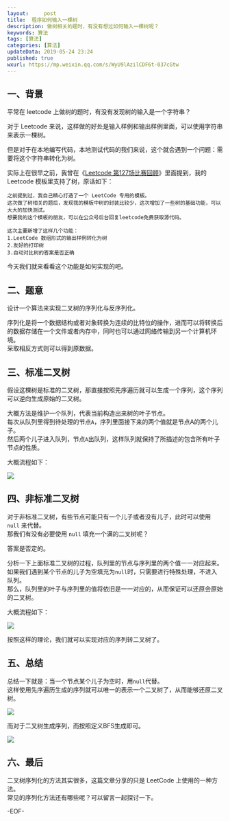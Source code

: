 ```yaml
---   
layout:     post  
title:  程序如何输入一棵树  
description: 做树相关的题时，有没有想过如何输入一棵树呢？   
keywords: 算法  
tags: [算法]    
categories: [算法]  
updateData: 2019-05-24 23:24   
published: true 
wxurl: https://mp.weixin.qq.com/s/WyU9lAzilCDF6t-037cGtw  
---  
```



## 一、背景  


平常在 leetcode 上做树的题时，有没有发现树的输入是一个字符串？  


对于 Leetcode 来说，这样做的好处是输入样例和输出样例里面，可以使用字符串来表示一棵树。  


但是对于在本地编写代码，本地测试代码的我们来说，这个就会遇到一个问题：需要将这个字符串转化为树。  


实际上在很早之前，我曾在《[Leetcode 第127场比赛回顾](https://mp.weixin.qq.com/s/FJDQerprDF2RRfJf1boMkw)》里面提到，我的 Leetcode 模板里支持了树，原话如下：  


```
之前提到过，我自己精心打造了一个 LeetCode 专用的模板。
这次做了树相关的题后，发现我的模板中树的封装比较少，这次增加了一些树的基础功能，可以大大的加快测试。
想要我的这个模板的朋友，可以在公众号后台回复leetcode免费获取源代码。

这次主要新增了这样几个功能：
1.LeetCode 数组形式的输出样例转化为树
2.友好的打印树
3.自动对比树的答案是否正确
```


今天我们就来看看这个功能是如何实现的吧。  


## 二、题意  


设计一个算法来实现二叉树的序列化与反序列化。  


序列化是将一个数据结构或者对象转换为连续的比特位的操作，进而可以将转换后的数据存储在一个文件或者内存中，同时也可以通过网络传输到另一个计算机环境。  
采取相反方式则可以得到原数据。  


## 三、标准二叉树  

 
假设这棵树是标准的二叉树，那直接按照先序遍历就可以生成一个序列，这个序列可以逆向生成原始的二叉树。  


大概方法是维护一个队列，代表当前构造出来树的叶子节点。  
每次从队列里得到待处理的节点`A`，序列里面接下来的两个值就是节点A的两个儿子。  
然后两个儿子进入队列，节点`A`出队列，这样队列就保持了所描述的包含所有叶子节点的性质。  


大概流程如下：  


![](http://res.tiankonguse.com/images/2019/05/25/001.png)  


## 四、非标准二叉树  


对于非标准二叉树，有些节点可能只有一个儿子或者没有儿子，此时可以使用 `null` 来代替。  
那我们有没有必要使用 `null` 填充一个满的二叉树呢？    


答案是否定的。  


分析一下上面标准二叉树的过程，队列里的节点与序列里的两个值一一对应起来。  
如果我们遇到某个节点的儿子为空填充为`null`时，只需要进行特殊处理，不进入队列。  
那么，队列里的叶子与序列里的值将依旧是一一对应的，从而保证可以还原会原始的二叉树。  


大概流程如下：  


![](http://res.tiankonguse.com/images/2019/05/25/002.png)  


按照这样的理论，我们就可以实现对应的序列转二叉树了。  


## 五、总结  


总结一下就是：当一个节点某个儿子为空时，用`null`代替。  
这样使用先序遍历生成的序列就可以唯一的表示一个二叉树了，从而能够还原二叉树。


![](http://res.tiankonguse.com/images/2019/05/25/003.png)  


而对于二叉树生成序列，而按照定义BFS生成即可。


![](http://res.tiankonguse.com/images/2019/05/25/004.png)  


## 六、最后  


二叉树序列化的方法其实很多，这篇文章分享的只是 LeetCode 上使用的一种方法。  
常见的序列化方法还有哪些呢？可以留言一起探讨一下。    


-EOF-  



